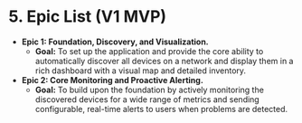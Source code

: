 # **5\. Epic List (V1 MVP)**

* **Epic 1: Foundation, Discovery, and Visualization.**  
  * **Goal:** To set up the application and provide the core ability to automatically discover all devices on a network and display them in a rich dashboard with a visual map and detailed inventory.  
* **Epic 2: Core Monitoring and Proactive Alerting.**  
  * **Goal:** To build upon the foundation by actively monitoring the discovered devices for a wide range of metrics and sending configurable, real-time alerts to users when problems are detected.
